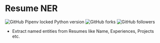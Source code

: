 # Resume NER

![GitHub Pipenv locked Python version](https://img.shields.io/static/v1?label=Python&message=3.6&color=blue) ![GitHub forks](https://img.shields.io/github/forks/chicks2014/Flipkart-reviews-scrapper?style=social) ![GitHub followers](https://img.shields.io/github/followers/chicks2014?label=followme&style=social)

* Extract named entities from Resumes like Name, Experiences, Projects etc. 
